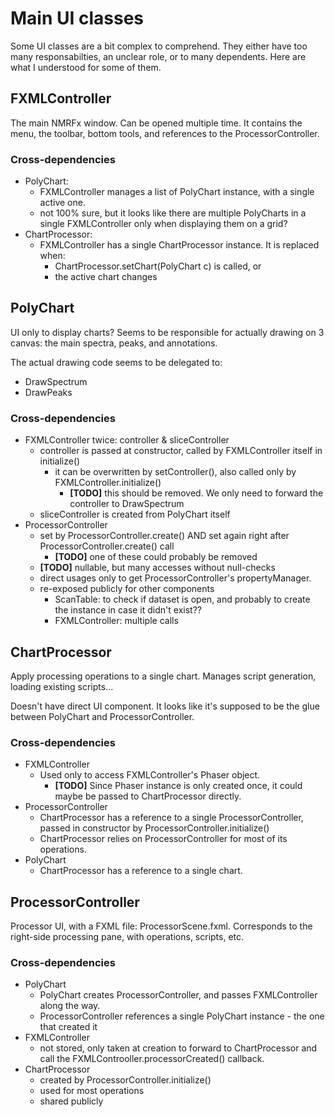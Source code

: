 # Main UI classes

Some UI classes are a bit complex to comprehend. They either have too many responsabilties, an unclear role, or to many dependents.
Here are what I understood for some of them.

## FXMLController

The main NMRFx window. Can be opened multiple time.
It contains the menu, the toolbar, bottom tools, and references to the ProcessorController.

### Cross-dependencies
* PolyChart: 
  * FXMLController manages a list of PolyChart instance, with a single active one.
  * not 100% sure, but it looks like there are multiple PolyCharts in a single FXMLController only when displaying them on a grid? 
* ChartProcessor:
  * FXMLController has a single ChartProcessor instance. It is replaced when:
    * ChartProcessor.setChart(PolyChart c) is called, or
    * the active chart changes

## PolyChart

UI only to display charts? Seems to be responsible for actually drawing on 3 canvas: the main spectra, peaks, and annotations.

The actual drawing code seems to be delegated to:
* DrawSpectrum
* DrawPeaks

### Cross-dependencies
* FXMLController twice: controller & sliceController
  * controller is passed at constructor, called by FXMLController itself in initialize()
    * it can be overwritten by setController(), also called only by FXMLController.initialize()
      * **[TODO]** this should be removed. We only need to forward the controller to DrawSpectrum
  * sliceController is created from PolyChart itself
* ProcessorController
  * set by ProcessorController.create() AND set again right after ProcessorController.create() call
    * **[TODO]** one of these could probably be removed
  * **[TODO]** nullable, but many accesses without null-checks 
  * direct usages only to get ProcessorController's propertyManager.
  * re-exposed publicly for other components
    * ScanTable: to check if dataset is open, and probably to create the instance in case it didn't exist??
    * FXMLController: multiple calls

## ChartProcessor

Apply processing operations to a single chart. 
Manages script generation, loading existing scripts...

Doesn't have direct UI component. It looks like it's supposed to be the glue between PolyChart and ProcessorController.

### Cross-dependencies
* FXMLController
  * Used only to access FXMLController's Phaser object.
    * **[TODO]** Since Phaser instance is only created once, it could maybe be passed to ChartProcessor directly.
* ProcessorController
  * ChartProcessor has a reference to a single ProcessorController, passed in constructor by ProcessorController.initialize()
  * ChartProcessor relies on ProcessorController for most of its operations.
* PolyChart
  * ChartProcessor has a reference to a single chart.

## ProcessorController

Processor UI, with a FXML file: ProcessorScene.fxml.
Corresponds to the right-side processing pane, with operations, scripts, etc.

### Cross-dependencies
* PolyChart
  * PolyChart creates ProcessorController, and passes FXMLController along the way.
  * ProcessorController references a single PolyChart instance - the one that created it
* FXMLController
  * not stored, only taken at creation to forward to ChartProcessor and call the FXMLControoller.processorCreated() callback.
* ChartProcessor
  * created by ProcessorController.initialize()
  * used for most operations
  * shared publicly
